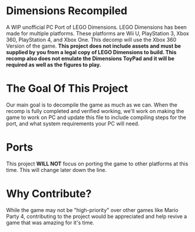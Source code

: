 # Dimensions Recompiled
A WIP unofficial PC Port of LEGO Dimensions. LEGO Dimensions has been made for multiple platforms. These platforms are Wii U, PlayStation 3, Xbox 360, PlayStation 4, and Xbox One. This decomp will use the Xbox 360 Version of the game. **This project does not include assets and must be supplied by you from a legal copy of LEGO Dimensions to build. This recomp also does not emulate the Dimensions ToyPad and it will be required as well as the figures to play.**

# The Goal Of This Project
Our main goal is to decompile the game as much as we can. When the recomp is fully completed and verified working, we'll work on making the game to work on PC and update this file to include compiling steps for the port, and what system requirements your PC will need.

# Ports
This project **WILL NOT** focus on porting the game to other platforms at this time. This will change later down the line.

# Why Contribute?
While the game may not be "high-priority" over other games like Mario Party 4, contributing to the project would be appreciated and help revive a game that was amazing for it's time.
